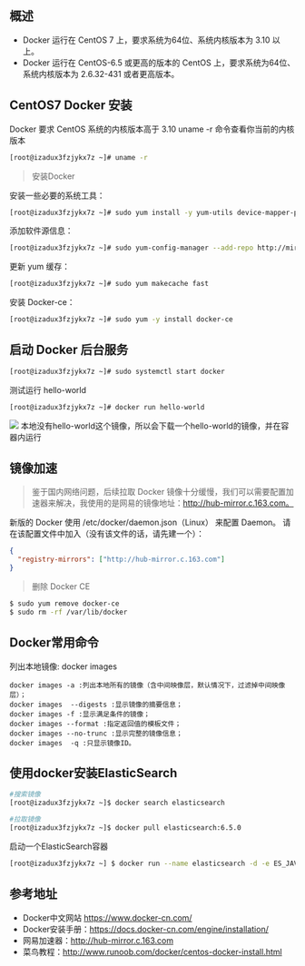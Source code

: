 
## 概述
 - Docker 运行在 CentOS 7 上，要求系统为64位、系统内核版本为 3.10 以上。
 -  Docker 运行在 CentOS-6.5 或更高的版本的 CentOS 上，要求系统为64位、系统内核版本为 2.6.32-431 或者更高版本。

## CentOS7 Docker 安装
Docker 要求 CentOS 系统的内核版本高于 3.10
uname -r 命令查看你当前的内核版本
```bash
[root@izadux3fzjykx7z ~]# uname -r
```
>安装Docker 

安装一些必要的系统工具：
```bash
[root@izadux3fzjykx7z ~]# sudo yum install -y yum-utils device-mapper-persistent-data lvm2
```
添加软件源信息：
```bash
[root@izadux3fzjykx7z ~]# sudo yum-config-manager --add-repo http://mirrors.aliyun.com/docker-ce/linux/centos/docker-ce.repo
```
更新 yum 缓存：
```bash
[root@izadux3fzjykx7z ~]# sudo yum makecache fast
```
安装 Docker-ce：
```bash
[root@izadux3fzjykx7z ~]# sudo yum -y install docker-ce
```
## 启动 Docker 后台服务
```bash
[root@izadux3fzjykx7z ~]# sudo systemctl start docker
```
测试运行 hello-world
```bash
[root@izadux3fzjykx7z ~]# docker run hello-world
```
![](https://img-blog.csdnimg.cn/2019041017350624.png?x-oss-process=image/watermark,type_ZmFuZ3poZW5naGVpdGk,shadow_10,text_aHR0cHM6Ly9ibG9nLmNzZG4ubmV0L3UwMTAzOTEzNDI=,size_16,color_FFFFFF,t_70)
本地没有hello-world这个镜像，所以会下载一个hello-world的镜像，并在容器内运行

## 镜像加速
>鉴于国内网络问题，后续拉取 Docker 镜像十分缓慢，我们可以需要配置加速器来解决，我使用的是网易的镜像地址：http://hub-mirror.c.163.com。

新版的 Docker 使用 /etc/docker/daemon.json（Linux） 来配置 Daemon。
请在该配置文件中加入（没有该文件的话，请先建一个）：
```json
{
  "registry-mirrors": ["http://hub-mirror.c.163.com"]
}
```
> 删除 Docker CE

```bash
$ sudo yum remove docker-ce
$ sudo rm -rf /var/lib/docker

```

## Docker常用命令

列出本地镜像: docker images
```
docker images -a :列出本地所有的镜像（含中间映像层，默认情况下，过滤掉中间映像层）；
docker images  --digests :显示镜像的摘要信息；
docker images -f :显示满足条件的镜像；
docker images --format :指定返回值的模板文件；
docker images --no-trunc :显示完整的镜像信息；
docker images  -q :只显示镜像ID。
```



## 使用docker安装ElasticSearch

```bash
#搜索镜像
[root@izadux3fzjykx7z ~]$ docker search elasticsearch

#拉取镜像
[root@izadux3fzjykx7z ~]$ docker pull elasticsearch:6.5.0
```
启动一个ElasticSearch容器

```bash
[root@izadux3fzjykx7z ~] $ docker run --name elasticsearch -d -e ES_JAVA_OPTS="-Xms214m -Xmx214m" -p 9200:9200 -p 9300:9300 elasticsearch:6.5.0
```




## 参考地址
* Docker中文网站 https://www.docker-cn.com/
* Docker安装手册：https://docs.docker-cn.com/engine/installation/
* 网易加速器：http://hub-mirror.c.163.com
* 菜鸟教程：http://www.runoob.com/docker/centos-docker-install.html
